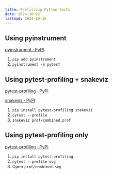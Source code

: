 ```yaml
---
title: Profilling Python tests
date: 2024-10-02
lastmod: 2024-10-10
---
```


## Using pyinstrument
[pyinstrument · PyPI](https://pypi.org/project/pyinstrument)

1. `pip add pyinstrument`
2. `pyinstrument -m pytest`


## Using pytest-profiling + snakeviz
[pytest-profiling · PyPI](https://pypi.org/project/pytest-profiling)

[snakeviz · PyPI](https://pypi.org/project/snakeviz)

1. `pip install pytest-profiling snakeviz`
1. `pytest --profile`
1. `snakeviz prof/combined.prof`


## Using pytest-profiling only
[pytest-profiling · PyPI](https://pypi.org/project/pytest-profiling)

1. `pip install pytest-profiling`
1. `pytest --profile-svg`
1. Open `prof/combined.svg`
